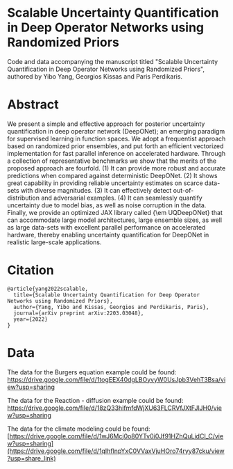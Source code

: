 # Scalable Uncertainty Quantification in Deep Operator Networks using Randomized Priors

Code and data accompanying the manuscript titled "Scalable Uncertainty Quantification in Deep Operator Networks using Randomized Priors", authored by Yibo Yang, Georgios Kissas and Paris Perdikaris.

# Abstract

We present a simple and effective approach for posterior uncertainty quantification in deep operator network (DeepONet); an emerging paradigm for supervised learning in function spaces. We adopt a frequentist approach based on randomized prior ensembles, and put forth an efficient vectorized implementation for fast parallel inference on accelerated hardware. Through a collection of representative benchmarks we show that the merits of the proposed approach are fourfold. (1) It can provide more robust and accurate predictions when compared against deterministic DeepONet. (2) It shows great capability in providing reliable uncertainty estimates on scarce data-sets with diverse magnitudes. (3) It can effectively detect out-of-distribution and adversarial examples. (4) It can seamlessly quantify uncertainty due to model bias, as well as noise corruption in the data. Finally, we provide an optimized JAX library called {\em UQDeepONet} that can accommodate large model architectures, large ensemble sizes, as well as large data-sets with excellent parallel performance on accelerated hardware, thereby enabling uncertainty quantification for DeepONet in realistic large-scale applications.

# Citation

    @article{yang2022scalable,
      title={Scalable Uncertainty Quantification for Deep Operator Networks using Randomized Priors},
      author={Yang, Yibo and Kissas, Georgios and Perdikaris, Paris},
      journal={arXiv preprint arXiv:2203.03048},
      year={2022}
    }

# Data

The data for the Burgers equation example could be found: https://drive.google.com/file/d/1togEEX40dgLBOyvyW0UsJpb3VehT3Bsa/view?usp=sharing

The data for the Reaction - diffusion example could be found:
https://drive.google.com/file/d/18zQ33hifmfdWjXU63FLCRVfJXtFJlJH0/view?usp=sharing

The data for the climate modeling could be found:
[https://drive.google.com/file/d/1wJ6Mcj0o80YTv0i0Jf91HZhQuLidCI_C/view?usp=sharing](https://drive.google.com/file/d/1qIhflnpYxC0VVaxVjuHOro74ryy87cku/view?usp=share_link)

